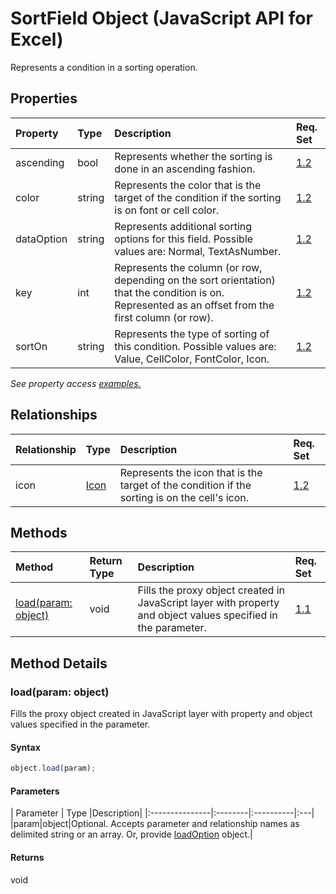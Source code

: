 # SortField Object (JavaScript API for Excel)

Represents a condition in a sorting operation.

## Properties

| Property	   | Type	|Description| Req. Set|
|:---------------|:--------|:----------|:----|
|ascending|bool|Represents whether the sorting is done in an ascending fashion.|[1.2](../excel-requirement.md)|
|color|string|Represents the color that is the target of the condition if the sorting is on font or cell color.|[1.2](../excel-requirement.md)|
|dataOption|string|Represents additional sorting options for this field. Possible values are: Normal, TextAsNumber.|[1.2](../excel-requirement.md)|
|key|int|Represents the column (or row, depending on the sort orientation) that the condition is on. Represented as an offset from the first column (or row).|[1.2](../excel-requirement.md)|
|sortOn|string|Represents the type of sorting of this condition. Possible values are: Value, CellColor, FontColor, Icon.|[1.2](../excel-requirement.md)|

_See property access [examples.](#property-access-examples)_

## Relationships
| Relationship | Type	|Description| Req. Set|
|:---------------|:--------|:----------|:----|
|icon|[Icon](icon.md)|Represents the icon that is the target of the condition if the sorting is on the cell's icon.|[1.2](../excel-requirement.md)|

## Methods

| Method		   | Return Type	|Description| Req. Set|
|:---------------|:--------|:----------|:----|
|[load(param: object)](#loadparam-object)|void|Fills the proxy object created in JavaScript layer with property and object values specified in the parameter.|[1.1](../reqset/excel-requirement.md)|

## Method Details


### load(param: object)
Fills the proxy object created in JavaScript layer with property and object values specified in the parameter.

#### Syntax
```js
object.load(param);
```

#### Parameters
| Parameter	   | Type	|Description|
|:---------------|:--------|:----------|:---|
|param|object|Optional. Accepts parameter and relationship names as delimited string or an array. Or, provide [loadOption](loadoption.md) object.|

#### Returns
void

